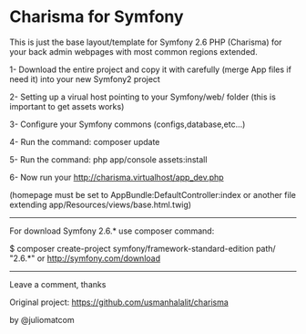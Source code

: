 Charisma for Symfony
========================

This is just the base layout/template for Symfony 2.6 PHP (Charisma)
for your back admin webpages with most common regions extended.

1- Download the entire project and copy it  with carefully (merge App files if need it) into your new Symfony2 project

2- Setting up a virual host pointing to your Symfony/web/ folder (this is important to get assets works)

3- Configure your Symfony commons (configs,database,etc...)

4- Run the command: composer update

5- Run the command: php app/console assets:install

6- Now run your http://charisma.virtualhost/app_dev.php

(homepage must be set to AppBundle:DefaultController:index or another file extending app/Resources/views/base.html.twig)

-----
For download Symfony 2.6.* use composer command:

$ composer create-project symfony/framework-standard-edition path/ "2.6.*" or http://symfony.com/download


-----
Leave a comment, thanks

Original project: https://github.com/usmanhalalit/charisma

by @juliomatcom

